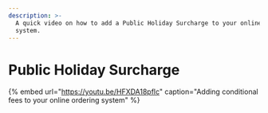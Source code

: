 ```yaml
---
description: >-
  A quick video on how to add a Public Holiday Surcharge to your online ordering
  system.
---
```


# Public Holiday Surcharge

{% embed url="https://youtu.be/HFXDA18pflc" caption="Adding conditional fees to your online ordering system" %}



